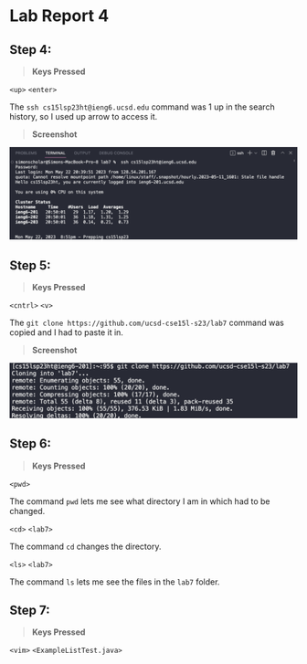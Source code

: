 # Lab Report 4

## Step 4: 

> **Keys Pressed**

`<up>` `<enter>` 

The `ssh cs15lsp23ht@ieng6.ucsd.edu` command was 1 up in the search history, so I used up arrow to access it. 

> **Screenshot**

![Image](ieng.png)

## Step 5:

>**Keys Pressed**

`<cntrl>` `<v>`

The `git clone https://github.com/ucsd-cse15l-s23/lab7` command was copied and I had to paste it in. 

>**Screenshot**

![Image](clone.png)

## Step 6:

>**Keys Pressed**

`<pwd>` 

The command `pwd` lets me see what directory I am in which had to be changed. 

`<cd>` `<lab7>` 

The command `cd` changes the directory. 

`<ls>` `<lab7>` 

The command `ls` lets me see the files in the `lab7` folder. 


## Step 7:

>**Keys Pressed**

`<vim>` `<ExampleListTest.java>` 
